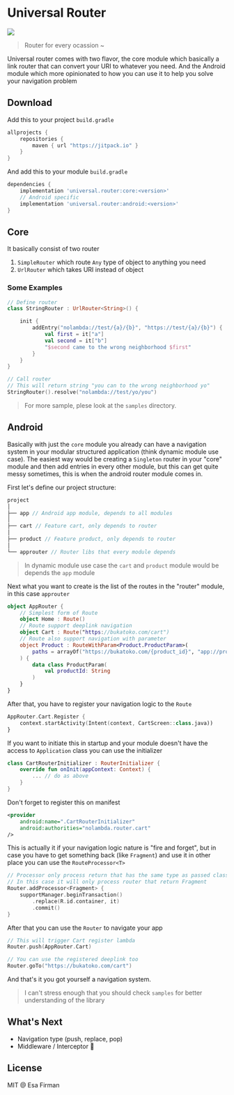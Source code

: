 # Universal Router

![](https://github.com/esafirm/universal-router/workflows/androidci/badge.svg)

> Router for every ocassion ~

Universal router comes with two flavor, the core module which basically a link router that can convert your URI to whatever you need. And the Android module which more opinionated to how you can use it to help you solve your navigation problem

## Download

Add this to your project `build.gradle`

```groovy
allprojects {
    repositories {
        maven { url "https://jitpack.io" }
    }
}
```

And add this to your module `build.gradle`

```groovy
dependencies {
    implementation 'universal.router:core:<version>'
    // Android specific
    implementation 'universal.router:android:<version>'
}
```

## Core

It basically consist of two router
1. `SimpleRouter` which route `Any` type of object to anything you need
2. `UrlRouter` which takes URI instead of object

### Some Examples

```kotlin
// Define router
class StringRouter : UrlRouter<String>() {

    init {
        addEntry("nolambda://test/{a}/{b}", "https://test/{a}/{b}") {
            val first = it["a"]
            val second = it["b"]
            "$second came to the wrong neighborhood $first"
        }
    }
}

// Call router
// This will return string "you can to the wrong neighborhood yo"
StringRouter().resolve("nolambda://test/yo/you") 
```

> For more sample, plese look at the `samples` directory. 

## Android

Basically with just the `core` module you already can have a navigation system in your modular structured application (think dynamic module use case). The easiest way would be creating a `Singleton` router in your "core" module and then add entries in every other module, but this can get quite messy sometimes, this is when the android router module comes in. 

First let's define our project structure:

```kotlin
project
│
├── app // Android app module, depends to all modules
│
├── cart // Feature cart, only depends to router
│
├── product // Feature product, only depends to router
│
└── approuter // Router libs that every module depends
```

> In dynamic module use case the `cart` and `product` module would be depends the `app` module

Next what you want to create is the list of the routes in the "router" module, in this case `approuter`

```kotlin
object AppRouter {
    // Simplest form of Route
    object Home : Route()
    // Route support deeplink navigation
    object Cart : Route("https://bukatoko.com/cart")
    // Route also support navigation with parameter
    object Product : RouteWithParam<Product.ProductParam>(
        paths = arrayOf("https://bukatoko.com/{product_id}", "app://product/{id}"),
    ) {
        data class ProductParam(
            val productId: String
        )
    }
}
```

After that, you have to register your navigation logic to the `Route`

```kotlin
AppRouter.Cart.Register {
    context.startActivity(Intent(context, CartScreen::class.java))
}
```

If you want to initiate this in startup and your module doesn't have the access to `Application` class you can use the initializer

```kotlin
class CartRouterInitializer : RouterInitializer { 
    override fun onInit(appContext: Context) {
        ... // do as above
    }
}
```

Don't forget to register this on manifest

```xml
<provider
    android:name=".CartRouterInitializer"
    android:authorities="nolambda.router.cart" 
/>
```

This is actually it if your navigation logic nature is "fire and forget", but in case you have to get something back (like `Fragment`) and use it in other place you can use the `RouteProcessor<T>`

```kotlin
// Processor only process return that has the same type as passed class
// In this case it will only process router that return Fragment
Router.addProcessor<Fragment> {
    supportManager.beginTransaction()
        .replace(R.id.container, it)
        .commit()
}
```

After that you can use the `Router` to navigate your app

```kotlin
// This will trigger Cart register lambda
Router.push(AppRouter.Cart) 

// You can use the registered deeplink too
Router.goTo("https://bukatoko.com/cart")
```

And that's it you got yourself a navigation system. 

> I can't stress enough that you should check `samples` for better understanding of the library

## What's Next

- Navigation type (push, replace, pop)
- Middleware / Interceptor

## License 

MIT @ Esa Firman



